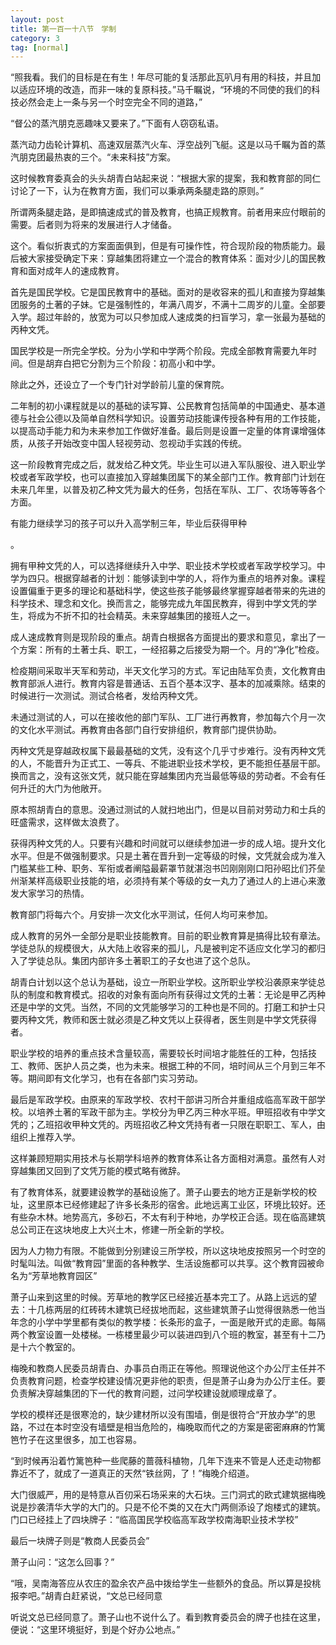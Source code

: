 ```yaml
---
layout: post
title: 第一百一十八节　学制
category: 3
tag: [normal]
---
```


“照我看。我们的目标是在有生！年尽可能的复活那此瓦叭月有用的科技，并且加以适应环境的改造，而非一味的复原科技。”马千瞩说，“环境的不同使的我们的科技必然会走上一条与另一个时空完全不同的道路，”

“督公的蒸汽朋克恶趣味又要来了。”下面有人窃窃私语。

蒸汽动力齿轮计算机、高速双层蒸汽火车、浮空战列飞艇。这是以马千瞩为首的蒸汽朋克团最热衷的三个。“未来科技”方案。

这时候教育委真会的头头胡青白站起来说：“根据大家的提案，我和教育部的同仁讨论了一下，认为在教育方面，我们可以秉承两条腿走路的原则。”

所谓两条腿走路，是即搞速成式的普及教育，也搞正规教育。前者用来应付眼前的需要。后者则为将来的发展进行人才储备。

这个。看似折衷式的方案面面俱到，但是有可操作性，符合现阶段的物质能力。最后被大家接受确定下来：穿越集团将建立一个混合的教育体系：面对少儿的国民教育和面对成年人的速成教育。

首先是国民学校。它是国民教育中的基础。面对的是收容来的孤儿和直接为穿越集团服务的土著的子妹。它是强制性的，年满八周岁，不满十二周岁的儿童。全部要入学。超过年龄的，放宽为可以只参加成人速成类的扫盲学习，拿一张最为基础的丙种文凭。

国民学校是一所完全学校。分为小学和中学两个阶段。完成全部教育需要九年时间。但是胡弃白把它分割为三个阶段：初高小和中学。

除此之外，还设立了一个专门针对学龄前儿童的保育院。

二年制的初小课程就是以的基础的读写算、公民教育包括简单的中国通史、基本道德与社会公德以及简单自然科学知识。设置劳动技能课传授各种有用的工作技能，以提高动手能力和为未来参加工作做好准备。最后则是设置一定量的体育课增强体质，从孩子开始改变中国人轻视劳动、忽视动手实践的传统。

这一阶段教育完成之后，就发给乙种文凭。毕业生可以进入军队服役、进入职业学校或者军政学校，也可以直接加入穿越集团属下的某全部门工作。教育部门计划在未来几年里，以普及初乙种文凭为最大的任务，包括在军队、工厂、农场等等各个方面。

有能力继续学习的孩子可以升入高学制三年，毕业后获得甲种

。

拥有甲种文凭的人，可以选择继续升入中学、职业技术学校或者军政学校学习。中学为四只。根据穿越者的计划：能够读到中学的人，将作为重点的培养对象。课程设置偏重于更多的理论和基础科学，使这些孩子能够最终掌握穿越者带来的先进的科学技术、理念和文化。换而言之，能够完成九年国民教弃，得到中学文凭的学生，将成为不折不扣的社会精英。未来穿越集团的接班人之一。

成人速成教育则是现阶段的重点。胡青白根据各方面提出的要求和意见，拿出了一个方案：所有的土著士兵、职工，一经招募之后接受为期一个。月的“净化”检疫。

检疫期间采取半天军和劳动，半天文化学习的方式。军记由陆军负责，文化教育由教育部派人进行。教育内容是普通话、五百个基本汉字、基本的加减乘除。结束的时候进行一次测试。测试合格者，发给丙种文凭。

未通过测试的人，可以在接收他的部门军队、工厂进行再教育，参加每六个月一次的文化水平测试。再教育由各部门自行安排组织，教育部门提供协助。

丙种文凭是穿越政权属下最最基础的文凭，没有这个几乎寸步难行。没有丙种文凭的人，不能晋升为正式工、一等兵、不能进职业技术学校，更不能担任基层干部。换而言之，没有这张文凭，就只能在穿越集团内充当最低等级的劳动者。不会有任何升迁的大门为他敞开。

原本照胡青白的意思。没通过测试的人就扫地出门，但是以目前对劳动力和士兵的旺盛需求，这样做太浪费了。

获得丙种文凭的人。只要有兴趣和时间就可以继续参加进一步的成人培。提升文化水平。但是不做强制要求。只是土著在晋升到一定等级的时候，文凭就会成为准入门槛某些工种、职务、军衔或者阐隘最薪罩节就湛泡书凹刚刚刚口阳孙昭比们芥垒州渐某样高级职业技能的培，必须持有某个等级的女一丸力了通过人的上进心来激发大家学习的热情。

教育部门将每六个。月安排一次文化水平测试，任何人均可来参加。

成人教育的另外一全部分是职业技能教育。目前的职业教育算是搞得比较有章法。学徒总队的规模很大，从大陆上收容来的孤儿，凡是被判定不适应文化学习的都归入了学徒总队。集团内部许多土著职工的子女也进了这个总队。

胡青白计划以这个总认为基础，设立一所职业学校。这所职业学校沿袭原来学徒总队的制度和教育模式。招收的对象有面向所有获得过文凭的土著：无论是甲乙丙种还是中学的文凭。当然，不同的文凭能够学习的工种也是不同的。打磨工和护士只要丙种文凭，教师和医士就必须是乙种文凭以上获得者，医生则是中学文凭获得者。

职业学校的培养的重点技术含量较高，需要较长时间培才能胜任的工种，包括技工、教师、医护人员之类，也为未来。根据工种的不同，培时间从三个月到三年不等。期间即有文化学习，也有在各部门实习劳动。

最后是军政学校。由原来的军政学校、农村干部讲习所合并重组成临高军政干部学校。以培养土著的军政干部为主。学校分为甲乙丙三种水平班。甲班招收有中学文凭的；乙班招收甲种文凭的。丙班招收乙种文凭持有者一只限在职职工、军人，由组织上推荐入学。

这样兼顾短期实用技术与长期学科培养的教育体系让各方面相对满意。虽然有人对穿越集团又回到了文凭万能的模式略有微辞。

有了教育体系，就要建设教学的基础设施了。萧子山要去的地方正是新学校的校址，这里原本已经修建起了许多长条形的宿舍。此地远离工业区，环境比较好。还有些杂木林。地势高亢，多砂石，不太有利于种地，办学校正合适。现在临高建筑总公司正在这块地皮上大兴土木，修建一所全新的学校。

因为人力物力有限。不能做到分别建设三所学校，所以这块地皮按照另一个时空的时髦叫法。叫做“教育园”里面的各种教学、生活设施都可以共享。这个教育园被命名为“芳草地教育园区”

萧子山来到这里的时候。芳草地的教学区已经接近基本完工了。从路上远远的望去：十几栋两层的红砖砖木建筑已经拔地而起，这些建筑萧子山觉得很熟悉一他当年念的小学中学里都有类似的教学楼：长条形的盒子，一面是敞开式的走廊。每隔两个教室设置一处楼梯。一栋楼里最少可以装进四到八个班的教室，甚至有十二乃是十六个教室的。

梅晚和教商人民委员胡青白、办事员白雨正在等他。照理说他这个办公厅主任并不负责教育问题，检查学校建设情况更非他的职责，但是萧子山身为办公厅主任。要负责解决穿越集团的下一代的教育问题，过问学校建设就顺理成章了。

学校的模样还是很寒沧的，缺少建材所以没有围墙，倒是很符合“开放办学”的思路，不过在本时空没有墙壁是相当危险的，梅晚取而代之的方案是密密麻麻的竹篱笆竹子在这里很多，加工也容易。

“到时候再沿着竹篱笆种一些爬藤的蔷薇科植物，几年下连来不管是人还走动物都靠近不了，就成了一道真正的天然“铁丝网，了！”梅晚介绍道。

大门很威严，用的是特意从百仞采石场采来的大石块。三门洞式的欧式建筑据梅晚说是抄袭清华大学的大门的。只是不伦不类的又在大门两侧添设了炮楼式的建筑。门口已经挂上了四块牌子：“临高国民学校临高军政学校南海职业技术学校”

最后一块牌子则是“教商人民委员会”

萧子山问：“这怎么回事？”

“哦，吴南海答应从农庄的盈余农产品中拨给学生一些额外的食品。所以算是投桃报李吧。”胡青白赶紧说，“文总已经同意

听说文总已经同意了。萧子山也不说什么了。看到教育委员会的牌子也挂在这里，便说：“这里环境挺好，到是个好办公地点。”